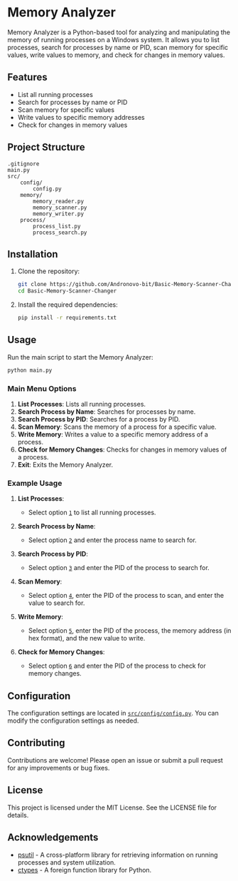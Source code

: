# Memory Analyzer

Memory Analyzer is a Python-based tool for analyzing and manipulating the memory of running processes on a Windows system. It allows you to list processes, search for processes by name or PID, scan memory for specific values, write values to memory, and check for changes in memory values.

## Features

- List all running processes
- Search for processes by name or PID
- Scan memory for specific values
- Write values to specific memory addresses
- Check for changes in memory values

## Project Structure

```
.gitignore
main.py
src/
    config/
        config.py
    memory/
        memory_reader.py
        memory_scanner.py
        memory_writer.py
    process/
        process_list.py
        process_search.py
```

## Installation

1. Clone the repository:
    ```sh
    git clone https://github.com/Andronovo-bit/Basic-Memory-Scanner-Changer.git
    cd Basic-Memory-Scanner-Changer
    ```

2. Install the required dependencies:
    ```sh
    pip install -r requirements.txt
    ```

## Usage

Run the main script to start the Memory Analyzer:
```sh
python main.py
```

### Main Menu Options

1. **List Processes**: Lists all running processes.
2. **Search Process by Name**: Searches for processes by name.
3. **Search Process by PID**: Searches for a process by PID.
4. **Scan Memory**: Scans the memory of a process for a specific value.
5. **Write Memory**: Writes a value to a specific memory address of a process.
6. **Check for Memory Changes**: Checks for changes in memory values of a process.
7. **Exit**: Exits the Memory Analyzer.

### Example Usage

1. **List Processes**:
    - Select option [`1`](command:_github.copilot.openSymbolFromReferences?%5B%22%22%2C%5B%7B%22uri%22%3A%7B%22scheme%22%3A%22file%22%2C%22authority%22%3A%22%22%2C%22path%22%3A%22%2Fe%3A%2FProjects%2FPython%2Fmemory_analyzer%2Fmain.py%22%2C%22query%22%3A%22%22%2C%22fragment%22%3A%22%22%7D%2C%22pos%22%3A%7B%22line%22%3A9%2C%22character%22%3A11%7D%7D%5D%2C%2266ab22f5-0029-4c68-ba8b-ec2b26cc2e5e%22%5D "Go to definition") to list all running processes.

2. **Search Process by Name**:
    - Select option [`2`](command:_github.copilot.openSymbolFromReferences?%5B%22%22%2C%5B%7B%22uri%22%3A%7B%22scheme%22%3A%22file%22%2C%22authority%22%3A%22%22%2C%22path%22%3A%22%2Fe%3A%2FProjects%2FPython%2Fmemory_analyzer%2Fmain.py%22%2C%22query%22%3A%22%22%2C%22fragment%22%3A%22%22%7D%2C%22pos%22%3A%7B%22line%22%3A10%2C%22character%22%3A11%7D%7D%5D%2C%2266ab22f5-0029-4c68-ba8b-ec2b26cc2e5e%22%5D "Go to definition") and enter the process name to search for.

3. **Search Process by PID**:
    - Select option [`3`](command:_github.copilot.openSymbolFromReferences?%5B%22%22%2C%5B%7B%22uri%22%3A%7B%22scheme%22%3A%22file%22%2C%22authority%22%3A%22%22%2C%22path%22%3A%22%2Fe%3A%2FProjects%2FPython%2Fmemory_analyzer%2Fmain.py%22%2C%22query%22%3A%22%22%2C%22fragment%22%3A%22%22%7D%2C%22pos%22%3A%7B%22line%22%3A11%2C%22character%22%3A11%7D%7D%5D%2C%2266ab22f5-0029-4c68-ba8b-ec2b26cc2e5e%22%5D "Go to definition") and enter the PID of the process to search for.

4. **Scan Memory**:
    - Select option [`4`](command:_github.copilot.openSymbolFromReferences?%5B%22%22%2C%5B%7B%22uri%22%3A%7B%22scheme%22%3A%22file%22%2C%22authority%22%3A%22%22%2C%22path%22%3A%22%2Fe%3A%2FProjects%2FPython%2Fmemory_analyzer%2Fmain.py%22%2C%22query%22%3A%22%22%2C%22fragment%22%3A%22%22%7D%2C%22pos%22%3A%7B%22line%22%3A12%2C%22character%22%3A11%7D%7D%2C%7B%22uri%22%3A%7B%22scheme%22%3A%22file%22%2C%22authority%22%3A%22%22%2C%22path%22%3A%22%2Fe%3A%2FProjects%2FPython%2Fmemory_analyzer%2Fsrc%2Fmemory%2Fmemory_scanner.py%22%2C%22query%22%3A%22%22%2C%22fragment%22%3A%22%22%7D%2C%22pos%22%3A%7B%22line%22%3A76%2C%22character%22%3A64%7D%7D%5D%2C%2266ab22f5-0029-4c68-ba8b-ec2b26cc2e5e%22%5D "Go to definition"), enter the PID of the process to scan, and enter the value to search for.

5. **Write Memory**:
    - Select option [`5`](command:_github.copilot.openSymbolFromReferences?%5B%22%22%2C%5B%7B%22uri%22%3A%7B%22scheme%22%3A%22file%22%2C%22authority%22%3A%22%22%2C%22path%22%3A%22%2Fe%3A%2FProjects%2FPython%2Fmemory_analyzer%2Fmain.py%22%2C%22query%22%3A%22%22%2C%22fragment%22%3A%22%22%7D%2C%22pos%22%3A%7B%22line%22%3A13%2C%22character%22%3A11%7D%7D%5D%2C%2266ab22f5-0029-4c68-ba8b-ec2b26cc2e5e%22%5D "Go to definition"), enter the PID of the process, the memory address (in hex format), and the new value to write.

6. **Check for Memory Changes**:
    - Select option [`6`](command:_github.copilot.openSymbolFromReferences?%5B%22%22%2C%5B%7B%22uri%22%3A%7B%22scheme%22%3A%22file%22%2C%22authority%22%3A%22%22%2C%22path%22%3A%22%2Fe%3A%2FProjects%2FPython%2Fmemory_analyzer%2Fmain.py%22%2C%22query%22%3A%22%22%2C%22fragment%22%3A%22%22%7D%2C%22pos%22%3A%7B%22line%22%3A14%2C%22character%22%3A11%7D%7D%5D%2C%2266ab22f5-0029-4c68-ba8b-ec2b26cc2e5e%22%5D "Go to definition") and enter the PID of the process to check for memory changes.

## Configuration

The configuration settings are located in [`src/config/config.py`](command:_github.copilot.openRelativePath?%5B%7B%22scheme%22%3A%22file%22%2C%22authority%22%3A%22%22%2C%22path%22%3A%22%2Fe%3A%2FProjects%2FPython%2Fmemory_analyzer%2Fsrc%2Fconfig%2Fconfig.py%22%2C%22query%22%3A%22%22%2C%22fragment%22%3A%22%22%7D%2C%2266ab22f5-0029-4c68-ba8b-ec2b26cc2e5e%22%5D "e:\Projects\Python\memory_analyzer\src\config\config.py"). You can modify the configuration settings as needed.

## Contributing

Contributions are welcome! Please open an issue or submit a pull request for any improvements or bug fixes.

## License

This project is licensed under the MIT License. See the LICENSE file for details.

## Acknowledgements

- [psutil](https://github.com/giampaolo/psutil) - A cross-platform library for retrieving information on running processes and system utilization.
- [ctypes](https://docs.python.org/3/library/ctypes.html) - A foreign function library for Python.